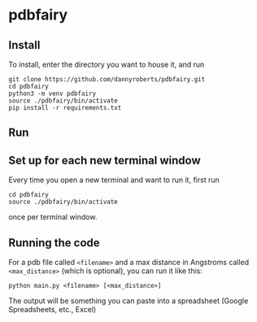 # pdbfairy

## Install

To install, enter the directory you want to house it, and run
```
git clone https://github.com/dannyroberts/pdbfairy.git
cd pdbfairy
python3 -m venv pdbfairy
source ./pdbfairy/bin/activate
pip install -r requirements.txt
```

## Run

## Set up for each new terminal window
Every time you open a new terminal and want to run it, first run

```
cd pdbfairy
source ./pdbfairy/bin/activate
```
once per terminal window.

## Running the code

For a pdb file called `<filename>` and a max distance in Angstroms called `<max_distance>` (which is optional), you can run it like this:

```
python main.py <filename> [<max_distance>]
```

The output will be something you can paste into a spreadsheet (Google Spreadsheets, etc., Excel)
